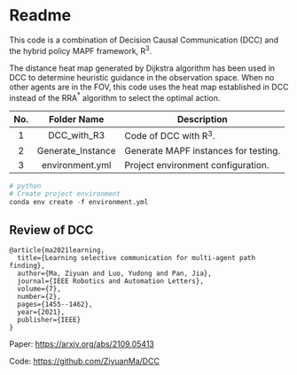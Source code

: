 # Readme 

This code is a combination of Decision Causal Communication (DCC) and the hybrid policy MAPF framework, R$^3$.

The distance heat map generated by Dijkstra algorithm has been used in DCC to determine heuristic guidance in the observation space. When no other agents are in the FOV, this code uses the heat map established in DCC instead of the RRA$^*$ algorithm to select the optimal action.

| No.  |    Folder Name    | Description                          |
| :--: | :---------------: | ------------------------------------ |
|  1   |    DCC_with_R3    | Code of DCC with R$^3$.              |
|  2   | Generate_Instance | Generate MAPF instances for testing. |
|  3   |  environment.yml  | Project environment configuration.   |

```python
# python
# Create project environment
conda env create -f environment.yml
```

## Review of DCC

```
@article{ma2021learning,
  title={Learning selective communication for multi-agent path finding},
  author={Ma, Ziyuan and Luo, Yudong and Pan, Jia},
  journal={IEEE Robotics and Automation Letters},
  volume={7},
  number={2},
  pages={1455--1462},
  year={2021},
  publisher={IEEE}
}
```

Paper: https://arxiv.org/abs/2109.05413

Code: https://github.com/ZiyuanMa/DCC

